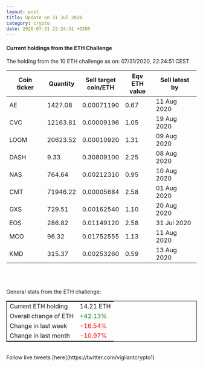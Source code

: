 ```yaml
---
layout: post
title: Update on 31 Jul 2020
category: crypto
date: 2020-07-31 22:24:51 +0200
---
```

<!-- Global site tag (gtag.js) - Google Analytics -->
<script async src="https://www.googletagmanager.com/gtag/js?id=UA-103831149-5"></script>
<script>
  window.dataLayer = window.dataLayer || [];
  function gtag(){dataLayer.push(arguments);}
  gtag('js', new Date());

  gtag('config', 'UA-103831149-5');
</script>


#### Current holdings from the ETH Challenge

The holding from the 10 ETH challenge as on: 07/31/2020, 22:24:51 CEST

|Coin ticker|Quantity|Sell target<br>coin/ETH|Eqv ETH<br>value|Sell latest by|
|-----------|--------|-----------|-----------|--------------|
AE|1427.08|  0.00071190|0.67|11 Aug 2020|
CVC|12163.81|  0.00009196|1.05|19 Aug 2020|
LOOM|20623.52|  0.00010920|1.31|09 Aug 2020|
DASH|9.33|  0.30809100|2.25|08 Aug 2020|
NAS|764.64|  0.00212310|0.95|10 Aug 2020|
CMT|71946.22|  0.00005684|2.58|01 Aug 2020|
GXS|729.51|  0.00162540|1.10|20 Aug 2020|
EOS|286.82|  0.01149120|2.58|31 Jul 2020|
MCO|96.32|  0.01752555|1.13|11 Aug 2020|
KMD|315.37|  0.00253260|0.59|13 Aug 2020|

<br>
<br>
<br>
General stats from the ETH challenge:

<table style="border:1px solid black;margin-left:auto;margin-right:auto;">
	<tbody>
	<tr>
		<td>Current ETH holding</td>
		<td>     14.21 ETH</td>
	</tr>
	<tr>
		<td>Overall change of ETH</td>
		<td><font color="green">+42.13%</font></td>
	</tr>
	<tr>
		<td>Change in last week</td>
		<td><font color="red">-16.54%</font></td>
	</tr>
	<tr>
		<td>Change in last month</td>
		<td><font color="red">-10.97%</font></td>
	</tr>
	</tbody>
</table>

<br>
Follow live tweets [here](https://twitter.com/vigilantcrypto1)
<br>
<br>